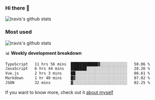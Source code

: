 ### Hi there 👋

<!--
**HondryTravis/HondryTravis** is a ✨ _special_ ✨ repository because its `README.md` (this file) appears on your GitHub profile.

Here are some ideas to get you started:

- 🔭 I’m currently working on ...
- 🌱 I’m currently learning ...
- 👯 I’m looking to collaborate on ...
- 🤔 I’m looking for help with ...
- 💬 Ask me about ...
- 📫 How to reach me: ...
- 😄 Pronouns: ...
- ⚡ Fun fact: ...
-->

![travis's github stats](https://github-readme-stats.vercel.app/api?username=HondryTravis&hide=stars)
### Most used
![travis's github stats](https://github-readme-stats.anuraghazra1.vercel.app/api/top-langs/?username=HondryTravis&layout=compact&hide_title=true)

📊 **Weekly development breakdown**

<!--START_SECTION:waka-->

```txt
TypeScript   11 hrs 56 mins  ████████████▓░░░░░░░░░░░░   50.06 %
JavaScript   6 hrs 44 mins   ███████░░░░░░░░░░░░░░░░░░   28.26 %
Vue.js       2 hrs 3 mins    ██░░░░░░░░░░░░░░░░░░░░░░░   08.61 %
Markdown     1 hr 40 mins    █▓░░░░░░░░░░░░░░░░░░░░░░░   07.02 %
JSON         32 mins         ▓░░░░░░░░░░░░░░░░░░░░░░░░   02.25 %
```

<!--END_SECTION:waka-->

If you want to know more, check out it [about myself](https://hondrytravis.github.io/)
